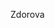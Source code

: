 Zdorova

<!---
Dor1TozzZz/Dor1TozzZz is a ✨ special ✨ repository because its `README.md` (this file) appears on your GitHub profile.
You can click the Preview link to take a look at your changes.
--->
